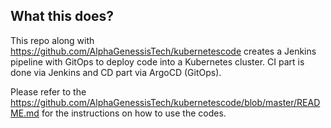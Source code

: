 ## What this does?
This repo along with https://github.com/AlphaGenessisTech/kubernetescode creates a Jenkins pipeline with GitOps to deploy code into a Kubernetes cluster. CI part is done via Jenkins and CD part via ArgoCD (GitOps).


Please refer to the https://github.com/AlphaGenessisTech/kubernetescode/blob/master/README.md for the instructions on how to use the codes.
